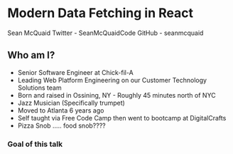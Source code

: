 # Modern Data Fetching in React

Sean McQuaid
Twitter - SeanMcQuaidCode
GitHub - seanmcquaid

## Who am I?

- Senior Software Engineer at Chick-fil-A
- Leading Web Platform Engineering on our Customer Technology Solutions team
- Born and raised in Ossining, NY - Roughly 45 minutes north of NYC
- Jazz Musician (Specifically trumpet)
- Moved to Atlanta 6 years ago
- Self taught via Free Code Camp then went to bootcamp at DigitalCrafts
- Pizza Snob ..... food snob????

### Goal of this talk